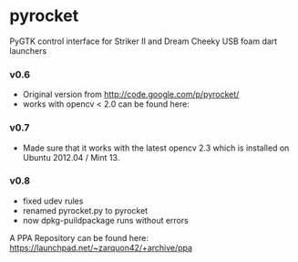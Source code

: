 pyrocket
========

PyGTK control interface for Striker II and Dream Cheeky USB foam dart launchers

### v0.6
- Original version from http://code.google.com/p/pyrocket/
- works with opencv < 2.0 can be found here:
### v0.7
- Made sure that it works with the latest opencv 2.3 which is installed on Ubuntu 2012.04 / Mint 13.
### v0.8
- fixed udev rules 
- renamed pyrocket.py to pyrocket
- now dpkg-puildpackage runs without errors

A PPA Repository can be found here:
https://launchpad.net/~zarquon42/+archive/ppa
